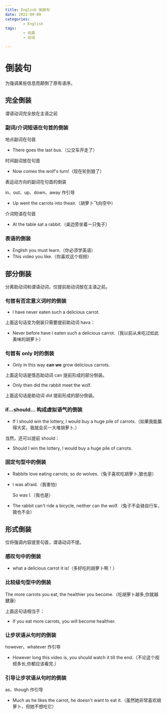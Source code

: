 ```yaml
---
title: English 倒装句
date: 2022-09-09
categories:
        - English
tags:
        - 词类
        - 动词

---
```


# 倒装句

 

为强调某些信息而颠倒了原有语序。

## 完全倒装

谓语动词完全放在主语之前

### 副词/介词短语在句首的倒装

 地点副词在句首

- There goes the last bus.（公交车开走了）

时间副词放在句首

- Now comes the wolf's turn!（现在轮到狼了）

表运动方向的副词在句首的倒装

in、out、up、down、away 作引导

- Up went the carrots into theair.（胡萝卜飞向空中）

介词短语在句首

- At the table sat a rabbit.（桌边旁坐着一只兔子）

### 表语的倒装

- English you must learn.（你必须学英语）
- This video you like.（你喜欢这个视频）

## 部分倒装

分离助动词和谓语动词，仅提前助动词放在主语之前。

### 句首有否定意义词时的倒装

- l have never eaten such a delicious carrot.

上面这句话变为倒装只需要提前助动词 hava：

- Never before have I eaten such a delicious carrot.（我以前从未吃过如此美味的胡萝卜）

### 句首有 only 时的倒装

- Only in this way **can we** grow delicious carrots.

上面这句话是情态助动词  can 提前形成的部分倒装。

- Only then did the rabbit meet the wolf.

上面这句话是助动词 did 提前形成的部分倒装。

###  if...should... 构成虚拟语气的倒装

- If I should win the lottery, l would buy a huge pile of carrots.（如果我能赢得大奖，我就会买一大堆胡萝卜.）

当然，还可以提前 should：

- Should I win the lottery, l would buy a huge pile of carrots.

### 固定句型中的倒装

- Rabbits love eating carrots; so do wolves.（兔子喜欢吃胡萝卜,狼也是）

- I was afraid.（我害怕）

  So was I.（我也是）

- The rabbit can't ride a bicycle, neither can the wolf.（兔子不会骑自行车，狼也不会）

## 形式倒装

仅将强调内容提至句首，谓语动词不提。

###   感叹句中的倒装

- what a delicious carrot it is!（多好吃的胡萝卜啊！）

### 比较级句型中的倒装

The more carrots you eat, the healthier you become.（吃胡萝卜越多,你就越健康）

上面这句话相当于：

- If you eat more carrots, you will become healthier.

### 让步状语从句时的倒装

however、whatever 作引导 

- However long this video is, you should watch it till the end.（不论这个视频多长,你都应该看完.）

### 引导让步状语从句时的倒装

as、though 作引导

- Much as he likes the carrot, he doesn't want to eat it.（虽然她非常喜欢胡萝卜，但她不想吃它）
